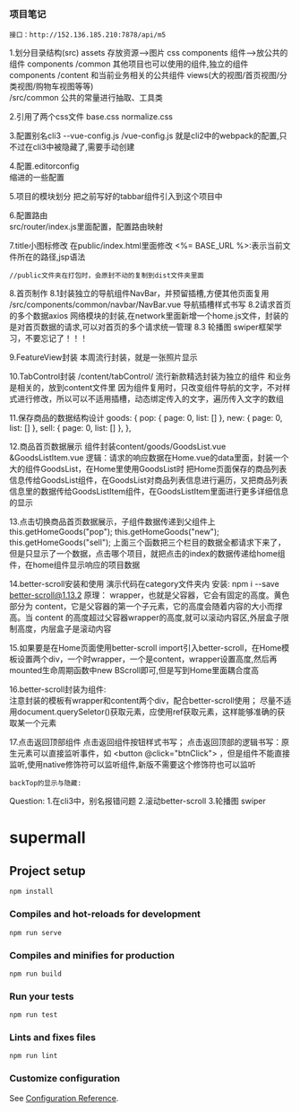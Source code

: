 ### 项目笔记
	接口：http://152.136.185.210:7878/api/m5
1.划分目录结构(src)
	assets  存放资源-->图片 css 
	components 组件-->放公共的组件
	components /common 其他项目也可以使用的组件,独立的组件
	components /content 和当前业务相关的公共组件
	views(大的视图/首页视图/分类视图/购物车视图等等)    
	/src/common  公共的常量进行抽取、工具类

2.引用了两个css文件
	base.css
	normalize.css

3.配置别名cli3	--vue-config.js
	/vue-config.js
	就是cli2中的webpack的配置,只不过在cli3中被隐藏了,需要手动创建

4.配置.editorconfig  
	缩进的一些配置

5.项目的模块划分
	把之前写好的tabbar组件引入到这个项目中

6.配置路由	
	src/router/index.js里面配置，配置路由映射

7.title小图标修改
	在public/index.html里面修改
	<link rel="icon" href="<%= BASE_URL %>favicon.ico">
	<%= BASE_URL %>:表示当前文件所在的路径,jsp语法

	//public文件夹在打包时，会原封不动的复制到dist文件夹里面

8.首页制作
	8.1封装独立的导航组件NavBar，并预留插槽,方便其他页面复用
		/src/components/common/navbar/NavBar.vue
		导航插槽样式书写
	8.2请求首页的多个数据axios
		网络模块的封装,在network里面新增一个home.js文件，封装的是对首页数据的请求,可以对首页的多个请求统一管理
	8.3 轮播图
		swiper框架学习，不要忘记了！！！
		
9.FeatureView封装
	本周流行封装，就是一张照片显示

10.TabControl封装
	/content/tabControl/
	流行新款精选封装为独立的组件
	和业务是相关的，放到content文件里
	因为组件复用时，只改变组件导航的文字，不对样式进行修改，所以可以不适用插槽，动态绑定传入的文字，遍历传入文字的数组

11.保存商品的数据结构设计
	goods: {
      pop: { page: 0, list: [] },
      new: { page: 0, list: [] },
      sell: { page: 0, list: [] },
    },

12.商品首页数据展示
	组件封装content/goods/GoodsList.vue &GoodsListItem.vue
	逻辑：请求的响应数据在Home.vue的data里面，封装一个大的组件GoodsList，在Home里使用GoodsList时	<goods-list  :goods="goods['pop'].list"> </goods-list> 把Home页面保存的商品列表信息传给GoodsList组件，在GoodsList对商品列表信息进行遍历，又把商品列表信息里的数据传给GoodsListItem组件，在GoodsListItem里面进行更多详细信息的显示

13.点击切换商品首页数据展示，子组件数据传递到父组件上
	this.getHomeGoods("pop");
	this.getHomeGoods("new");
	this.getHomeGoods("sell");
	上面三个函数把三个栏目的数据全都请求下来了，但是只显示了一个数据，点击哪个项目，就把点击的index的数据传递给home组件，在home组件显示响应的项目数据

14.better-scroll安装和使用
	演示代码在category文件夹内
	安装:  npm i --save better-scroll@1.13.2 
	原理： wrapper，也就是父容器，它会有固定的高度。黄色部分为 content，它是父容器的第一个子元素，它的高度会随着内容的大小而撑高。当 content 的高度超过父容器wrapper的高度,就可以滚动内容区,外层盒子限制高度，内层盒子是滚动内容

15.如果要是在Home页面使用better-scroll
	import引入better-scroll，在Home模板设置两个div，一个时wrapper，一个是content，wrapper设置高度,然后再mounted生命周期函数中new BScroll即可,但是写到Home里面耦合度高

16.better-scroll封装为组件:	
	注意封装的模板有wrapper和content两个div，配合better-scroll使用；
	尽量不适用document.querySeletor()获取元素，应使用ref获取元素，这样能够准确的获取某一个元素

17.点击返回顶部组件
	点击返回组件按钮样式书写；
	点击返回顶部的逻辑书写：原生元素可以直接监听事件，如 <button @click="btnClick"> ，但是组件不能直接监听,使用native修饰符可以监听组件,新版不需要这个修饰符也可以监听

	backTop的显示与隐藏:
		

Question:
1.在cli3中，别名报错问题
2.滚动better-scroll
3.轮播图 swiper










# supermall

## Project setup
```
npm install
```

### Compiles and hot-reloads for development
```
npm run serve
```

### Compiles and minifies for production
```
npm run build
```

### Run your tests
```
npm run test
```

### Lints and fixes files
```
npm run lint
```

### Customize configuration
See [Configuration Reference](https://cli.vuejs.org/config/).
